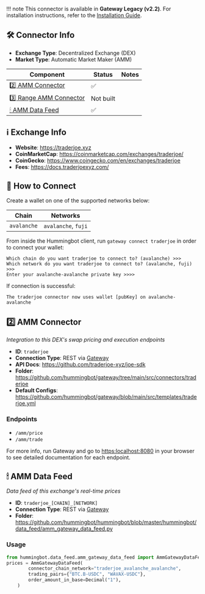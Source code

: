 
!!! note
    This connector is available in **Gateway Legacy (v2.2)**. For installation instructions, refer to the [Installation Guide](../../gateway/legacy/installation.md).

## 🛠 Connector Info

- **Exchange Type**: Decentralized Exchange (DEX)
- **Market Type**: Automatic Market Maker (AMM)

| Component | Status | Notes | 
| --------- | ------ | ----- |
| [2️⃣ AMM Connector](#2-amm-connector) | ✅ |
| [3️⃣ Range AMM Connector](#3-range-amm-connector) | Not built |
| [🕯 AMM Data Feed](#amm-data-feed) | ✅ |

## ℹ️ Exchange Info

- **Website**: <https://traderjoe.xyz>
- **CoinMarketCap**: <https://coinmarketcap.com/exchanges/traderjoe/>
- **CoinGecko**: <https://www.coingecko.com/en/exchanges/traderjoe>
- **Fees**: <https://docs.traderjoexyz.com/>

## 🔑 How to Connect

Create a wallet on one of the supported networks below:

| Chain | Networks | 
| ----- | -------- |
| `avalanche` | `avalanche`, `fuji` 

From inside the Hummingbot client, run `gateway connect traderjoe` in order to connect your wallet:
 
```
Which chain do you want traderjoe to connect to? (avalanche) >>>
Which network do you want traderjoe to connect to? (avalanche, fuji) >>>
Enter your avalanche-avalanche private key >>>>
```

If connection is successful:

```
The traderjoe connector now uses wallet [pubKey] on avalanche-avalanche
```


## 2️⃣ AMM Connector
*Integration to this DEX's swap pricing and execution endpoints*

- **ID**: `traderjoe`
- **Connection Type**: REST via [Gateway](/gateway)
- **API Docs**: <https://github.com/traderjoe-xyz/joe-sdk>
- **Folder**: <https://github.com/hummingbot/gateway/tree/main/src/connectors/traderjoe>
- **Default Configs**: <https://github.com/hummingbot/gateway/blob/main/src/templates/traderjoe.yml>

### Endpoints

- `/amm/price`
- `/amm/trade`


For more info, run Gateway and go to <https:localhost:8080> in your browser to see detailed documentation for each endpoint.

## 🕯 AMM Data Feed
*Data feed of this exchange's real-time prices*

- **ID**: `traderjoe_[CHAIN]_[NETWORK]`
- **Connection Type**: REST via [Gateway](/gateway)
- **Folder**: <https://github.com/hummingbot/hummingbot/blob/master/hummingbot/data_feed/amm_gateway_data_feed.py>

### Usage

```python
from hummingbot.data_feed.amm_gateway_data_feed import AmmGatewayDataFeed
prices = AmmGatewayDataFeed(
        connector_chain_network="traderjoe_avalanche_avalanche",
        trading_pairs={"BTC.B-USDC", "WAVAX-USDC"},
        order_amount_in_base=Decimal("1"),
    )
```